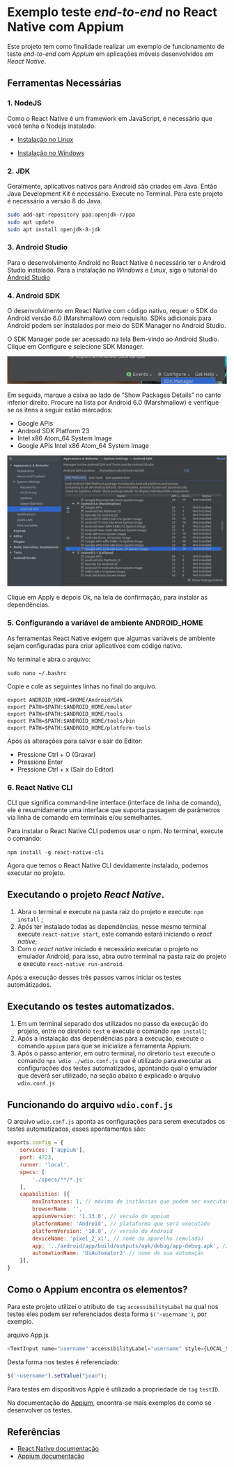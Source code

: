 # Exemplo teste *end-to-end* no React Native com Appium

Este projeto tem como finalidade realizar um exemplo de funcionamento de teste *end-to-end* com *Appium* em aplicações móveis desenvolvidos em *React Native*.

## Ferramentas Necessárias 

### 1. NodeJS

Como o React Native é um framework em JavaScript, é necessário que você tenha o Nodejs instalado. 

* [Instalação no Linux](https://medium.com/@jeancabral/ambiente-para-o-desenvolvimento-de-node-js-com-nvm-no-ubuntu-18-04-c636db90f998)

* [Instalação no Windows](https://nodejs.org/en/download/)

### 2. JDK

Geralmente, aplicativos nativos para Android são criados em Java. Então Java Development Kit é necessário. Execute no Terminal. Para este projeto é necessário a versão 8 do Java.

```sh 
sudo add-apt-repository ppa:openjdk-r/ppa
sudo apt update
sudo apt install openjdk-8-jdk
```

### 3. Android Studio

Para o desenvolvimento Android no React Native é necessário ter o Android Studio instalado. Para a instalação no *Windows* e *Linux*, siga o tutorial do [Android Studio](https://developer.android.com/studio/install?hl=pt-br#64bit-libs)

### 4. Android SDK

O desenvolvimento em React Native com código nativo, requer o SDK do Android versão 6.0 (Marshmallow) com requisito. SDKs adicionais para Android podem ser instalados por meio do SDK Manager no Android Studio.

O SDK Manager pode ser acessado na tela Bem-vindo ao Android Studio. Clique em Configure e selecione SDK Manager.

![AVD Manager](./img_readme/avd.png)

Em seguida, marque a caixa ao lado de “Show Packages Details” no canto inferior direito. Procure na lista por Android 6.0 (Marshmallow) e verifique se os itens a seguir estão marcados:
* Google APIs
* Android SDK Platform 23
* Intel x86 Atom_64 System Image
* Google APIs Intel x86 Atom_64 System Image

![2 passo AVD](./img_readme/avd1.png)

Clique em Apply e depois Ok, na tela de confirmação, para instalar as dependências.

### 5. Configurando a variável de ambiente ANDROID_HOME

As ferramentas React Native exigem que algumas variáveis de ambiente sejam configuradas para criar aplicativos com código nativo.

No terminal e abra o arquivo:

`sudo nano ~/.bashrc`

Copie e cole as seguintes linhas no final do arquivo.

```
export ANDROID_HOME=$HOME/Android/Sdk
export PATH=$PATH:$ANDROID_HOME/emulator
export PATH=$PATH:$ANDROID_HOME/tools
export PATH=$PATH:$ANDROID_HOME/tools/bin
export PATH=$PATH:$ANDROID_HOME/platform-tools
```

Após as alterações para salvar e sair do Editor:
* Pressione Ctrl + O (Gravar)
* Pressione Enter
* Pressione Ctrl + x (Sair do Editor)

### 6. React Native CLI

CLI que significa command-line interface (interface de linha de comando), ele é resumidamente uma interface que suporta passagem de parâmetros via linha de comando em terminais e/ou semelhantes.

Para instalar o React Native CLI podemos usar o npm. No terminal, execute o comando:

`npm install -g react-native-cli`

Agora que temos o React Native CLI devidamente instalado, podemos executar no projeto.

## Executando o projeto *React Native*.

1. Abra o terminal e execute na pasta raiz do projeto e execute: `npm install` ;
2. Após ter instalado todas as dependẽncias, nesse mesmo terminal execute `react-native start`, este comando estará iniciando o *react native*;
3. Com o *react native* iniciado é necessário executar o projeto no emulador Android, para isso, abra outro terminal na pasta raiz do projeto e execute `react-native run-android`.

Após a execução desses três passos vamos iniciar os testes automátizados.

## Executando os testes automatizados.

1. Em um terminal separado dos utilizados no passo da execução do projeto, entre no diretório `test` e execute o comando `npm install`;
2. Após a instalação das dependências para a execução, execute o comando `appium` para que se inicialize a ferramenta Appium.
3. Após o passo anterior, em outro terminal, no diretório `test` execute o comando `npx wdio ./wdio.conf.js` que é utilizado para executar as configurações dos testes automatizados, apontando qual o emulador que deverá ser utilizado, na seção abaixo é explicado o arquivo `wdio.conf.js`

## Funcionando do arquivo `wdio.conf.js`

O arquivo `wdio.conf.js` aponta as configurações para serem executados os testes automatizados, esses apontamentos são:

```javascript
exports.config = {
    services: ['appium'],
    port: 4723,
    runner: 'local',
    specs: [
        './specs/**/*.js'
    ],
    capabilities: [{
        maxInstances: 1, // máximo de instâncias que podem ser executados
        browserName: '',
        appiumVersion: '1.13.0', // versão do appium
        platformName: 'Android', // plataforma que será executado
        platformVersion: '10.0', // versão do Android
        deviceName: 'pixel_2_xl', // nome do aparelho (emulado)
        app: '../android/app/build/outputs/apk/debug/app-debug.apk', // onde se encontra o apk do projeto
        automationName: 'UiAutomator2' // nome de sua automação
    }],
}
```

## Como o Appium encontra os elementos?

Para este projeto utilizei o atributo de `tag` `accessibilityLabel` na qual nos testes eles podem ser referenciados desta forma `$('~username')`, por exemplo.

arquivo App.js
```javascript
<TextInput name="username" accessibilityLabel="username" style={LOCAL_STYLES.input} onChangeText={(text) => this.inputChangeHandler(text, "username")} />
```

Desta forma nos testes é referenciado:
```javascript
$('~username').setValue("joao");
```

Para testes em dispositivos Apple é utilizado a propriedade de `tag` `testID`.

Na documentação do [Appium](http://appium.io/docs/en/about-appium/intro/), encontra-se mais exemplos de como se desenvolver os testes.


## Referências


- [React Native documentação](https://reactnative.dev/docs/getting-started)
- [Appium documentação](http://appium.io/docs/en/about-appium/intro/)
